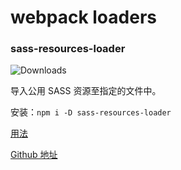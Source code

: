 # webpack loaders

### sass-resources-loader
![Downloads](https://img.shields.io/npm/dm/sass-resources-loader.svg)

导入公用 SASS 资源至指定的文件中。

安装：`npm i -D sass-resources-loader`

[用法](https://github.com/jantimon/sass-resources-loader#basic-usage)

[Github 地址](github.com/shakacode/sass-resources-loader)
